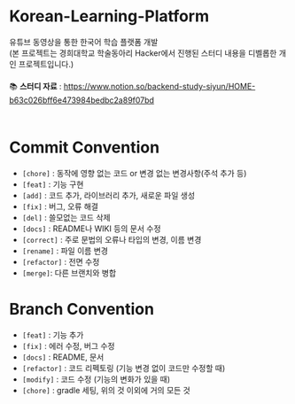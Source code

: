 # Korean-Learning-Platform
유튜브 동영상을 통한 한국어 학습 플랫폼 개발   
(본 프로젝트는 경희대학교 학술동아리 Hacker에서 진행된 스터디 내용을 디벨롭한 개인 프로젝트입니다.)    
ㅤ    
📚 **스터디 자료** : https://www.notion.so/backend-study-siyun/HOME-b63c026bff6e473984bedbc2a89f07bd
ㅤ    
ㅤ    
# Commit Convention
- `[chore]` : 동작에 영향 없는 코드 or 변경 없는 변경사항(주석 추가 등)
- `[feat]` : 기능 구현
- `[add]` : 코드 추가, 라이브러리 추가, 새로운 파일 생성
- `[fix]` : 버그, 오류 해결
- `[del]` : 쓸모없는 코드 삭제
- `[docs]` : README나 WIKI 등의 문서 수정
- `[correct]` : 주로 문법의 오류나 타입의 변경, 이름 변경
- `[rename]` : 파일 이름 변경
- `[refactor]` : 전면 수정
- `[merge]`: 다른 브랜치와 병합
ㅤ    
# Branch Convention
- `[feat]` : 기능 추가
- `[fix]` : 에러 수정, 버그 수정
- `[docs]` : README, 문서
- `[refactor]` : 코드 리펙토링 (기능 변경 없이 코드만 수정할 때)
- `[modify]` : 코드 수정 (기능의 변화가 있을 때)
- `[chore]` : gradle 세팅, 위의 것 이외에 거의 모든 것
